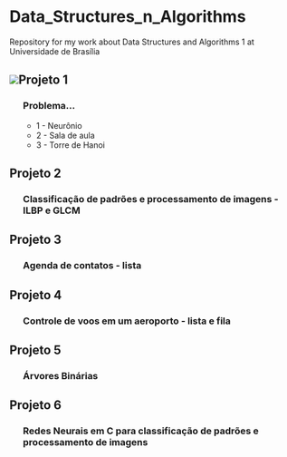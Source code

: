 # Data_Structures_n_Algorithms
Repository for my work about Data Structures and Algorithms 1 at Universidade de Brasília

## ![](https://github.com/ErickGiffoni/Data_Structures_n_Algorithms/tree/master/projeto_1)Projeto 1
<ul><H3>  Problema...</H3></ul> 
<ul> <ul>
  <li>1 - Neurônio</li>
  <li>2 - Sala de aula</li>
  <li>3 - Torre de Hanoi</li>
  </ul> </ul>
  
## Projeto 2
<ul><H3> Classificação de padrões e processamento de imagens - ILBP e GLCM </H3></ul>

## Projeto 3
<ul><H3> Agenda de contatos - lista </H3></ul>

## Projeto 4
<ul><H3> Controle de voos em um aeroporto - lista e fila </H3></ul>

## Projeto 5
<ul><H3> Árvores Binárias </H3></ul>

## Projeto 6
<ul><H3> Redes Neurais em C para classificação de padrões e processamento de imagens </H3></ul>
